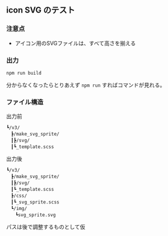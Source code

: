## icon SVG のテスト

### 注意点

- アイコン用のSVGファイルは、すべて高さを揃える

### 出力

`npm run build`

分からなくなったらとりあえず `npm run` すればコマンドが見れる。

### ファイル構造

出力前
```
┗/v3/
　┣/make_svg_sprite/
　┃┣/svg/
　┃┗_template.scss
```

出力後
```
┗/v3/
　┣/make_svg_sprite/
　┃┣/svg/
　┃┗_template.scss
　┣/css/
　┃┗_svg_sprite.scss
　┗/img/
　　┗svg_sprite.svg
```

パスは後で調整するものとして仮
